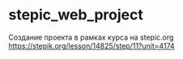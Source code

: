 # stepic_web_project

Создание проекта в рамках курса на stepic.org
https://stepik.org/lesson/14825/step/11?unit=4174
